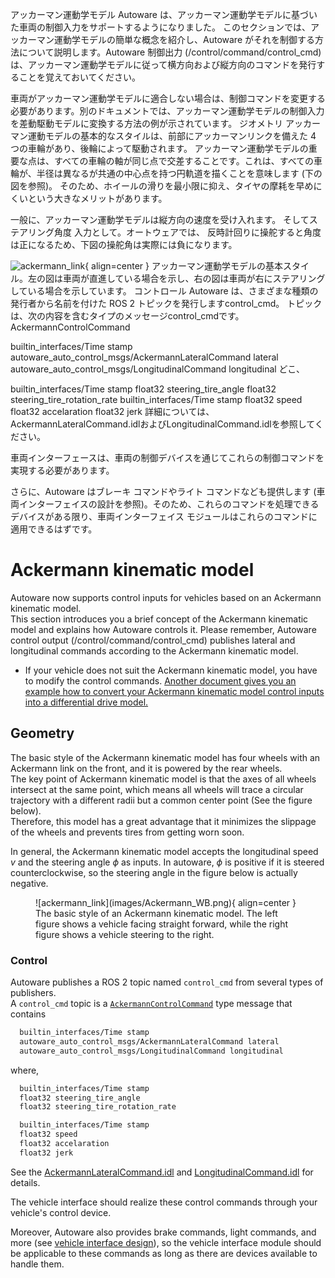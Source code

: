 アッカーマン運動学モデル
Autoware は、アッカーマン運動学モデルに基づいた車両の制御入力をサポートするようになりました。
このセクションでは、アッカーマン運動学モデルの簡単な概念を紹介し、Autoware がそれを制御する方法について説明します。Autoware 制御出力 (/control/command/control_cmd) は、アッカーマン運動学モデルに従って横方向および縦方向のコマンドを発行することを覚えておいてください。

車両がアッカーマン運動学モデルに適合しない場合は、制御コマンドを変更する必要があります。別のドキュメントでは、アッカーマン運動学モデルの制御入力を差動駆動モデルに変換する方法の例が示されています。
ジオメトリ
アッカーマン運動モデルの基本的なスタイルは、前部にアッカーマンリンクを備えた 4 つの車輪があり、後輪によって駆動されます。
アッカーマン運動学モデルの重要な点は、すべての車輪の軸が同じ点で交差することです。これは、すべての車輪が、半径は異なるが共通の中心点を持つ円軌道を描くことを意味します (下の図を参照)。
そのため、ホイールの滑りを最小限に抑え、タイヤの摩耗を早めにくいという大きなメリットがあります。

一般に、アッカーマン運動学モデルは縦方向の速度を受け入れます。
そしてステアリング角度
入力として。オートウェアでは、
反時計回りに操舵すると角度は正になるため、下図の操舵角は実際には負になります。

![ackermann_link](images/Ackermann_WB.png){ align=center } アッカーマン運動学モデルの基本スタイル。左の図は車両が直進している場合を示し、右の図は車両が右にステアリングしている場合を示しています。
コントロール
Autoware は、さまざまな種類の発行者から名前を付けた ROS 2 トピックを発行しますcontrol_cmd。
トピックは、次の内容を含むタイプのメッセージcontrol_cmdです。AckermannControlCommand

  builtin_interfaces/Time stamp
  autoware_auto_control_msgs/AckermannLateralCommand lateral
  autoware_auto_control_msgs/LongitudinalCommand longitudinal
どこ、

  builtin_interfaces/Time stamp
  float32 steering_tire_angle
  float32 steering_tire_rotation_rate
  builtin_interfaces/Time stamp
  float32 speed
  float32 accelaration
  float32 jerk
詳細については、 AckermannLateralCommand.idlおよびLongitudinalCommand.idlを参照してください。

車両インターフェースは、車両の制御デバイスを通じてこれらの制御コマンドを実現する必要があります。

さらに、Autoware はブレーキ コマンドやライト コマンドなども提供します (車両インターフェイスの設計を参照)。そのため、これらのコマンドを処理できるデバイスがある限り、車両インターフェイス モジュールはこれらのコマンドに適用できるはずです。
# Ackermann kinematic model

Autoware now supports control inputs for vehicles based on an Ackermann kinematic model.  
This section introduces you a brief concept of the Ackermann kinematic model
and explains how Autoware controls it.
Please remember,
Autoware control output (/control/command/control_cmd)
publishes lateral and longitudinal commands according to the Ackermann kinematic model.

- If your vehicle does not suit the Ackermann kinematic model, you have to modify the control commands. [Another document gives you an example how to convert your Ackermann kinematic model control inputs into a differential drive model.](https://autowarefoundation.github.io/autoware-documentation/main/how-to-guides/integrating-autoware/creating-vehicle-interface-package/customizing-for-differential-drive-model/)

## Geometry

The basic style of the Ackermann kinematic model has four wheels with an Ackermann link on the front,
and it is powered by the rear wheels.  
The key point of Ackermann kinematic model is
that the axes of all wheels intersect at the same point,
which means
all wheels will trace a circular trajectory with a different radii but a common center point
(See the figure below).  
Therefore,
this model has a great advantage that it minimizes the slippage of the wheels
and prevents tires from getting worn soon.

In general,
the Ackermann kinematic model accepts the longitudinal speed $v$ and the steering angle $\phi$ as inputs.
In autoware, $\phi$ is positive if it is steered counterclockwise,
so the steering angle in the figure below is actually negative.

<figure markdown>
  ![ackermann_link](images/Ackermann_WB.png){ align=center }
  <figcaption>
    The basic style of an Ackermann kinematic model. The left figure shows a vehicle facing straight forward, while the right figure shows a vehicle steering to the right.
  </figcaption>
</figure>

### Control

Autoware publishes a ROS 2 topic named `control_cmd` from several types of publishers.  
A `control_cmd` topic is a [`AckermannControlCommand`](https://gitlab.com/autowarefoundation/autoware.auto/autoware_auto_msgs/-/blob/master/autoware_auto_control_msgs/msg/AckermannControlCommand.idl) type message that contains

```bash title="AckermannControlCommand"
  builtin_interfaces/Time stamp
  autoware_auto_control_msgs/AckermannLateralCommand lateral
  autoware_auto_control_msgs/LongitudinalCommand longitudinal
```

where,

```bash title="AckermannLateralCommand"
  builtin_interfaces/Time stamp
  float32 steering_tire_angle
  float32 steering_tire_rotation_rate
```

```bash title="LongitudinalCommand"
  builtin_interfaces/Time stamp
  float32 speed
  float32 accelaration
  float32 jerk
```

See the [AckermannLateralCommand.idl](https://gitlab.com/autowarefoundation/autoware.auto/autoware_auto_msgs/-/blob/master/autoware_auto_control_msgs/msg/AckermannLateralCommand.idl) and [LongitudinalCommand.idl](https://gitlab.com/autowarefoundation/autoware.auto/autoware_auto_msgs/-/blob/master/autoware_auto_control_msgs/msg/LongitudinalCommand.idl) for details.

The vehicle interface should realize these control commands through your vehicle's control device.

Moreover, Autoware also provides brake commands, light commands, and more (see [vehicle interface design](https://autowarefoundation.github.io/autoware-documentation/main/design/autoware-interfaces/components/vehicle-interface/)), so the vehicle interface module should be applicable to these commands as long as there are devices available to handle them.

